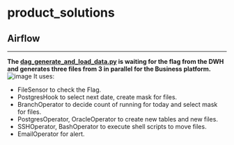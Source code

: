 # product_solutions

## **Airflow**
___
**The [dag_generate_and_load_data.py](dag_generate_and_load_data.py) is waiting for the flag from the DWH and generates three files from 3 in parallel for the Business platform.**
![image](https://github.com/Den-is-me/product_solutions/assets/107809488/63f6661b-1f4f-4cdb-ac29-637b9fc804ee)
 It uses:
*  FileSensor to check the Flag.
*  PostgresHook to select next date, create mask for files.
*  BranchOperator to decide count of running for today and select mask for files.
*  PostgresOperator, OracleOperator to create new tables and new files.
*  SSHOperator, BashOperator to execute shell scripts to move files.
*  EmailOperator for alert.

